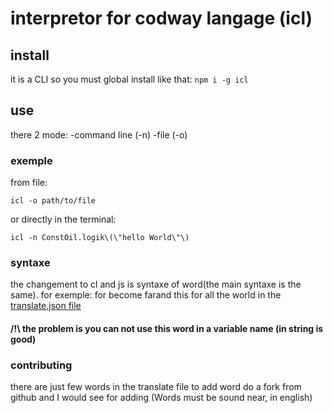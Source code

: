 # interpretor for codway langage (icl)
## install
it is a CLI so you must global install like that:
`npm i -g icl`
## use
there 2 mode:
-command line (-n)
-file (-o)
### exemple
from file:

`icl -o path/to/file`

or directly in the terminal:

`icl -n ConstOil.logik\(\"hello World\"\)`
### syntaxe
the changement to cl and js is syntaxe of word(the main syntaxe is the same).
for exemple: for become farand this for all the world in the [translate.json file](https://github.com/leblanmonster/icl/blob/main/bin/translate.json)
#### /!\ the problem is you can not use this word in a variable name (in string is good)

### contributing
there are just few words in the translate file to add word do a fork from github and I would see for adding
(Words must be sound near, in english)
